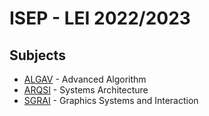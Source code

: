 # ISEP - LEI 2022/2023

## Subjects

* [ALGAV](ALGAV/readme.md) - Advanced Algorithm
* [ARQSI](ARQSI/readme.md) - Systems Architecture
* [SGRAI](SGRAI/readme.md) - Graphics Systems and Interaction
